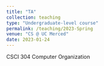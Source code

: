 ```yaml
---
title: "TA"
collection: teaching
type: "Undergraduate-level course"
permalink: /teaching/2023-Spring
venue: "CS @ UC Merced"
date: 2023-01-24
---
```


CSCI 304 Computer Organization